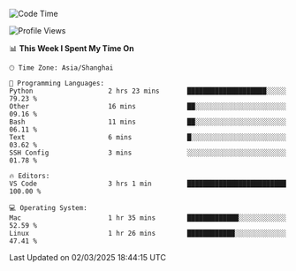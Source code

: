 <!--START_SECTION:waka-->
![Code Time](http://img.shields.io/badge/Code%20Time-538%20hrs%2020%20mins-blue)

![Profile Views](http://img.shields.io/badge/Profile%20Views-2-blue)

📊 **This Week I Spent My Time On** 

```text
🕑︎ Time Zone: Asia/Shanghai

💬 Programming Languages: 
Python                   2 hrs 23 mins       ████████████████████░░░░░   79.23 % 
Other                    16 mins             ██░░░░░░░░░░░░░░░░░░░░░░░   09.16 % 
Bash                     11 mins             ██░░░░░░░░░░░░░░░░░░░░░░░   06.11 % 
Text                     6 mins              █░░░░░░░░░░░░░░░░░░░░░░░░   03.62 % 
SSH Config               3 mins              ░░░░░░░░░░░░░░░░░░░░░░░░░   01.78 % 

🔥 Editors: 
VS Code                  3 hrs 1 min         █████████████████████████   100.00 % 

💻 Operating System: 
Mac                      1 hr 35 mins        █████████████░░░░░░░░░░░░   52.59 % 
Linux                    1 hr 26 mins        ████████████░░░░░░░░░░░░░   47.41 % 
```


 Last Updated on 02/03/2025 18:44:15 UTC
<!--END_SECTION:waka-->
